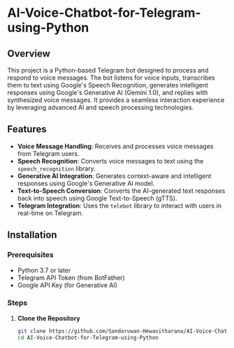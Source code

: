 # AI-Voice-Chatbot-for-Telegram-using-Python

## Overview
This project is a Python-based Telegram bot designed to process and respond to voice messages. The bot listens for voice inputs, transcribes them to text using Google's Speech Recognition, generates intelligent responses using Google's Generative AI (Gemini 1.0), and replies with synthesized voice messages. It provides a seamless interaction experience by leveraging advanced AI and speech processing technologies.

## Features
- **Voice Message Handling**: Receives and processes voice messages from Telegram users.
- **Speech Recognition**: Converts voice messages to text using the `speech_recognition` library.
- **Generative AI Integration**: Generates context-aware and intelligent responses using Google's Generative AI model.
- **Text-to-Speech Conversion**: Converts the AI-generated text responses back into speech using Google Text-to-Speech (gTTS).
- **Telegram Integration**: Uses the `telebot` library to interact with users in real-time on Telegram.

## Installation

### Prerequisites
- Python 3.7 or later
- Telegram API Token (from BotFather)
- Google API Key (for Generative AI)

### Steps

1. **Clone the Repository**
   ```bash
   git clone https://github.com/Sandaruwan-Hewavitharana/AI-Voice-Chatbot-for-Telegram-using-Python.git
   cd AI-Voice-Chatbot-for-Telegram-using-Python

